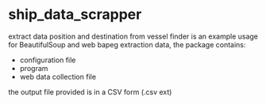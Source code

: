 # ship_data_scrapper
extract data position and destination from vessel finder
is an example usage for BeautifulSoup and web bapeg extraction data,
the package contains:
- configuration file
- program
- web data collection file

the output file provided is in a CSV form (.csv ext)

